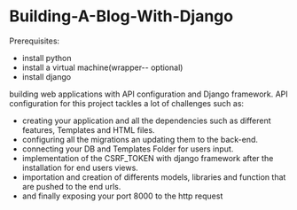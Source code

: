 # Building-A-Blog-With-Django

 Prerequisites:
 - install python
 - install a virtual machine(wrapper-- optional)
 - install django

   
building web applications with API  configuration and Django framework.
API configuration for this project tackles a lot of challenges such as:
 - creating your application and all the dependencies such as different features, Templates and HTML files.
 - configuring all the migrations an updating them to the back-end.
 - connecting your DB and Templates Folder for users input.
 - implementation of the CSRF_TOKEN with django framework after the installation for end users views.
 - importation and creation of differents models, libraries and function that are pushed to the end urls.
 - and finally exposing your port 8000 to the http request 
   
